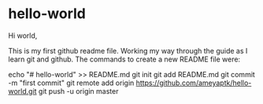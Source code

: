 # hello-world

Hi world,

This is my first github readme file. Working my way through the guide as I learn git and github. The commands to create a new README file were:

echo "# hello-world" >> README.md
git init
git add README.md
git commit -m "first commit"
git remote add origin https://github.com/ameyaptk/hello-world.git
git push -u origin master


